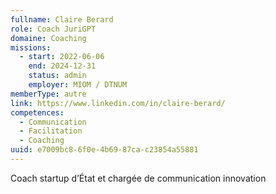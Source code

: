 ```yaml
---
fullname: Claire Berard
role: Coach JuriGPT
domaine: Coaching
missions:
  - start: 2022-06-06
    end: 2024-12-31
    status: admin
    employer: MIOM / DTNUM
memberType: autre
link: https://www.linkedin.com/in/claire-berard/
competences:
  - Communication
  - Facilitation
  - Coaching
uuid: e7009bc8-6f0e-4b69-87ca-c23854a55881
---
```

Coach startup d’État et chargée de communication innovation